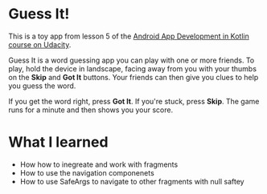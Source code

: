 # Guess It!
This is a toy app from lesson 5 of the [Android App Development in Kotlin course on Udacity](https://www.udacity.com/course/developing-android-apps-with-kotlin--ud9012).

Guess It is a word guessing app you can play with one or more friends. To play, hold the device in landscape, facing away from you with your thumbs on the **Skip** and **Got It** buttons. Your friends can then give you clues to help you guess the word. 

If you get the word right, press **Got It**. If you're stuck, press **Skip**. The game runs for a minute and then shows you your score.

# What I learned
* How how to inegreate and work with fragments
* How to use the navigation componenets
* How to use SafeArgs to navigate to other fragments with null saftey
